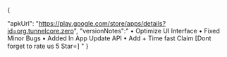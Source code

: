 {

"apkUrl": "https://play.google.com/store/apps/details?id=org.tunnelcore.zero",
"versionNotes":"
• Optimize UI Interface
• Fixed Minor Bugs
• Added In App Update API
• Add + Time fast Claim
[Dont forget to rate us 5 Star⭐]
"
}
